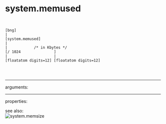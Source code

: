 # system.memused

```


[bng]
|
[system.memused]
|
|            /* in Kbytes */
[/ 1024               ]
|                     |
[floatatom digits=12] [floatatom digits=12]

                
            
```
---
arguments:


---
properties:


see also:<br>
![system.memsize]("img/object_system.memsize.png")
